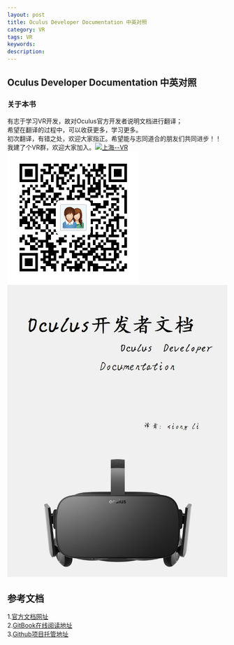 ```yaml
---
layout: post
title: Oculus Developer Documentation 中英对照
category: VR
tags: VR
keywords: 
description: 
---
```

## Oculus Developer Documentation 中英对照
### 关于本书
有志于学习VR开发，故对Oculus官方开发者说明文档进行翻译；<br>
希望在翻译的过程中，可以收获更多，学习更多。<br>
初次翻译，有错之处，欢迎大家指正。希望能与志同道合的朋友们共同进步！！<br>
我建了个VR群，欢迎大家加入。<a target="_blank" href="http://shang.qq.com/wpa/qunwpa?idkey=f9ccc777d88992466dd49d1380d7c23a189e8c528db1a99631f9ec524c7a82a7"><img border="0" src="http://pub.idqqimg.com/wpa/images/group.png" alt="上海--VR" title="上海--VR"></a><br>
![1](/public/img/QRCode.png)
![1](/public/img/OculusDeveloperDocumentation.jpg)

## 参考文档
1.<a href="https://developer.oculus.com/documentation/" target="_blank">官方文档网址</a><br> 
2.<a href="https://demon74521.gitbooks.io/oculus-developer-documentation/content/" target="_blank">GitBook在线阅读地址</a><br>
3.<a href="https://github.com/demon7452/oculus-developer-documentation" target="_blank">Github项目托管地址</a><br>
